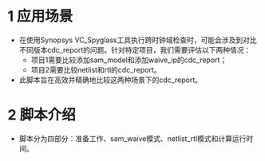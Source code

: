# 1 应用场景
- 在使用Synopsys VC_Spyglass工具执行跨时钟域检查时，可能会涉及到对比不同版本cdc_report的问题。针对特定项目，我们需要评估以下两种情况：
  - 项目1需要比较添加sam_model和添加waive_ip的cdc_report；
  - 项目2需要比较netlist和rtl的cdc_report。
- 此脚本旨在高效并精确地比较这两种场景下的cdc_report。

# 2 脚本介绍
- 脚本分为四部分：准备工作、sam_waive模式、netlist_rtl模式和计算运行时间。
